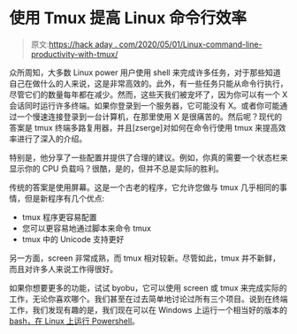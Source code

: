 # 使用 Tmux 提高 Linux 命令行效率

> 原文:[https://hack aday . com/2020/05/01/Linux-command-line-productivity-with-tmux/](https://hackaday.com/2020/05/01/linux-command-line-productivity-with-tmux/)

众所周知，大多数 Linux power 用户使用 shell 来完成许多任务，对于那些知道自己在做什么的人来说，这是非常高效的。此外，有一些任务只能从命令行执行，尽管它们的数量每年都在减少。然而，这些天我们被宠坏了，因为你可以有一个 X 会话同时运行许多终端。如果你登录到一个服务器，它可能没有 X。或者你可能通过一个慢速连接登录到一台计算机，在那里使用 X 是很痛苦的。然后呢？现代的答案是 tmux 终端多路复用器，并且[zserge]对如何在命令行使用 tmux 来提高效率进行了深入的介绍。

特别是，他分享了一些配置并提供了合理的建议。例如，你真的需要一个状态栏来显示你的 CPU 负载吗？很酷，是的，但并不总是实际的胜利。

传统的答案是使用屏幕。这是一个古老的程序，它允许您做与 tmux 几乎相同的事情，但是新程序有几个优点:

*   tmux 程序更容易配置
*   您可以更容易地通过脚本来命令 tmux
*   tmux 中的 Unicode 支持更好

另一方面，screen 非常成熟，而 tmux 相对较新。尽管如此，tmux 并不新鲜，而且对许多人来说工作得很好。

如果你想要更多的功能，试试 byobu，它可以使用 screen 或 tmux 来完成实际的工作，无论你喜欢哪个。我们甚至在过去简单地讨论过所有三个项目。说到在终端工作，我们发现有趣的是，我们现在可以在 Windows 上运行一个相当好的版本的 [bash，在 Linux 上运行 Powershell](https://hackaday.com/2016/08/30/shell-game/)。